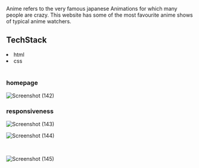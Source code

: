 Anime refers to the very famous japanese Animations for which many people are crazy. This website has some of the most favourite anime shows of typical anime watchers.

<h2>TechStack</h2>
<li>html</li>
<li>css</li>

<br>

<h3>homepage</h3>

![Screenshot (142)](https://user-images.githubusercontent.com/70106798/168814582-554b5443-07ba-4fb6-a754-8899690cbffa.png)
<br>

<h3>responsiveness</h3>

![Screenshot (143)](https://user-images.githubusercontent.com/70106798/168814597-b56800cf-3017-47a3-ad67-efa6e2047bef.png)
<br>

![Screenshot (144)](https://user-images.githubusercontent.com/70106798/168814624-e349d978-68f0-4436-959e-ebfcdc566e10.png)

<br>

![Screenshot (145)](https://user-images.githubusercontent.com/70106798/168814681-77881b5f-6309-4065-b54f-7861400ec8ab.png)
